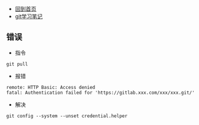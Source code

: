 - [回到首页](/README.md)
- [git学习笔记](/git/README.md)


## 错误
- 指令

```
git pull
```

- 报错

```
remote: HTTP Basic: Access denied
fatal: Authentication failed for 'https://gitlab.xxx.com/xxx/xxx.git/'
```

- 解决

```
git config --system --unset credential.helper
```
